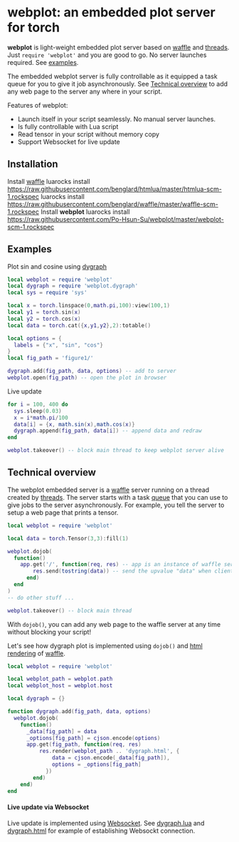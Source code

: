 # webplot: an embedded plot server for torch

**webplot** is light-weight embedded plot server based on [waffle](https://github.com/benglard/waffle) and [threads](https://github.com/torch/threads). Just `require 'webplot'` and you are good to go. No server launches required. See [examples](#examples).

The embedded webplot server is fully controllable as it equipped a task queue for you to give it job asynchronously. See [Technical overview](#overview) to add any web page to the server any where in your script.

Features of webplot:
* Launch itself in your script seamlessly. No manual server launches.
* Is fully controllable with Lua script
* Read tensor in your script without memory copy
* Support Websocket for live update

## Installation
Install [waffle](https://github.com/benglard/waffle)
    luarocks install https://raw.githubusercontent.com/benglard/htmlua/master/htmlua-scm-1.rockspec
    luarocks install https://raw.githubusercontent.com/benglard/waffle/master/waffle-scm-1.rockspec
Install **webplot**
    luarocks install https://raw.githubusercontent.com/Po-Hsun-Su/webplot/master/webplot-scm-1.rockspec

## <a name='examples'></a> Examples
Plot sin and cosine using [dygraph](http://dygraphs.com/)
```lua
local webplot = require 'webplot'
local dygraph = require 'webplot.dygraph'
local sys = require 'sys'

local x = torch.linspace(0,math.pi,100):view(100,1)
local y1 = torch.sin(x)
local y2 = torch.cos(x)
local data = torch.cat({x,y1,y2},2):totable()

local options = {
  labels = {"x", "sin", "cos"}
}
local fig_path = 'figure1/'

dygraph.add(fig_path, data, options) -- add to server
webplot.open(fig_path) -- open the plot in browser

```
Live update
```lua
for i = 100, 400 do
  sys.sleep(0.03)
  x = i*math.pi/100
  data[i] = {x, math.sin(x),math.cos(x)}
  dygraph.append(fig_path, data[i]) -- append data and redraw
end

webplot.takeover() -- block main thread to keep webplot server alive
```

## <a name='overview'></a> Technical overview
The webplot embedded server is a [waffle](https://github.com/benglard/waffle) server running on a thread created by [threads](https://github.com/torch/threads). The server starts with a task [queue](https://github.com/torch/threads#queue) that you can use to give jobs to the server asynchronously. For example, you tell the server to setup a web page that prints a tensor.
```lua
local webplot = require 'webplot'

local data = torch.Tensor(3,3):fill(1)

webplot.dojob(
  function()
    app.get('/', function(req, res) -- app is an instance of waffle server
        res.send(tostring(data)) -- send the upvalue "data" when client "get \"
      end)
  end
)
-- do other stuff ...

webplot.takeover() -- block main thread
```
With `dojob()`, you can add any web page to the waffle server at any time without blocking your script!

Let's see how dygraph plot is implemented using `dojob()` and [html rendering](https://github.com/benglard/waffle#html-rendering) of [waffle](https://github.com/benglard/waffle).
```lua
local webplot = require 'webplot'

local webplot_path = webplot.path
local webplot_host = webplot.host

local dygraph = {}

function dygraph.add(fig_path, data, options)
  webplot.dojob(
    function()
      _data[fig_path] = data
      _options[fig_path] = cjson.encode(options)
      app.get(fig_path, function(req, res)
          res.render(webplot_path .. 'dygraph.html', {
              data = cjson.encode(_data[fig_path]),
              options = _options[fig_path]
            })
        end)
    end)
end
```
#### Live update via Websocket
Live update is implemented using [Websocket](https://github.com/benglard/waffle#websockets). See [dygraph.lua](https://github.com/Po-Hsun-Su/webplot/blob/master/webplot/dygraph.lua) and [dygraph.html](https://github.com/Po-Hsun-Su/webplot/blob/master/webplot/dygraph.html) for example of establishing Websockt connection.

